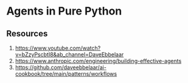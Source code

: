 
# Agents in Pure Python


## Resources
1. https://www.youtube.com/watch?v=bZzyPscbtI8&ab_channel=DaveEbbelaar
2. https://www.anthropic.com/engineering/building-effective-agents
3. https://github.com/daveebbelaar/ai-cookbook/tree/main/patterns/workflows